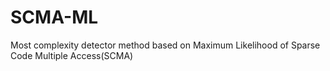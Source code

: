 # SCMA-ML
Most complexity detector method based on Maximum Likelihood of Sparse Code Multiple Access(SCMA)

